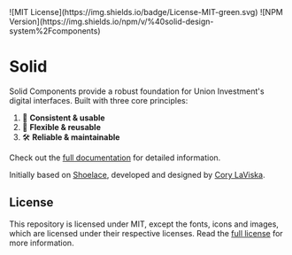 <div className="flex gap-2">
  ![MIT License](https://img.shields.io/badge/License-MIT-green.svg)
  ![NPM Version](https://img.shields.io/npm/v/%40solid-design-system%2Fcomponents)
</div>

# Solid

Solid Components provide a robust foundation for Union Investment's digital interfaces. Built with three core principles:

1. 🌟 **Consistent & usable**
2. 🧩 **Flexible & reusable**
3. 🛠️ **Reliable & maintainable**

Check out the [full documentation](https://solid-design-system.fe.union-investment.de/docs/) for detailed information.

Initially based on [Shoelace](https://shoelace.style), developed and designed by [Cory LaViska](https://twitter.com/claviska).

## License

This repository is licensed under MIT, except the fonts, icons and images, which are licensed under their respective licenses. Read the [full license](LICENSE.md) for more information.
